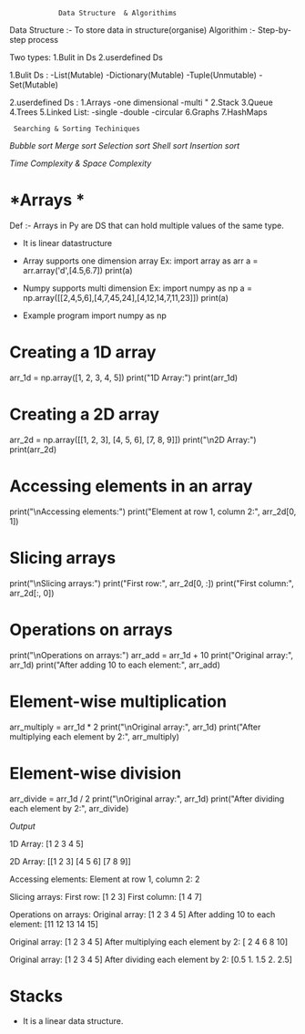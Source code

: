                 Data Structure  & Algorithims

Data Structure :- To store data in structure(organise)
Algorithim :- Step-by-step process

Two types:
  1.Bulit in Ds
  2.userdefined Ds

1.Bulit Ds :
   -List(Mutable)
   -Dictionary(Mutable)
   -Tuple(Unmutable)
   -Set(Mutable)

2.userdefined Ds :
   1.Arrays
       -one dimensional
       -multi   "
    2.Stack
    3.Queue
    4.Trees
    5.Linked List:
        -single
        -double
        -circular
    6.Graphs
    7.HashMaps

     Searching & Sorting Techiniques
*Bubble sort*
*Merge sort*
*Selection sort*
*Shell sort*
*Insertion sort*


*Time Complexity & Space Complexity*

# *Arrays *
Def :- Arrays in Py are DS that can hold multiple values of the same type.
* It is linear datastructure
* Array supports one dimension array
 Ex: import array  as arr
 a = arr.array('d',[4.5,6.7])
 print(a)
* Numpy supports multi dimension
 Ex: import numpy as np
  a = np.array([[2,4,5,6],[4,7,45,24],[4,12,14,7,11,23]])
  print(a)

* Example program
import numpy as np

# Creating a 1D array
arr_1d = np.array([1, 2, 3, 4, 5])
print("1D Array:")
print(arr_1d)

# Creating a 2D array
arr_2d = np.array([[1, 2, 3], [4, 5, 6], [7, 8, 9]])
print("\n2D Array:")
print(arr_2d)

# Accessing elements in an array
print("\nAccessing elements:")
print("Element at row 1, column 2:", arr_2d[0, 1])

# Slicing arrays
print("\nSlicing arrays:")
print("First row:", arr_2d[0, :])
print("First column:", arr_2d[:, 0])

# Operations on arrays
print("\nOperations on arrays:")
arr_add = arr_1d + 10
print("Original array:", arr_1d)
print("After adding 10 to each element:", arr_add)

# Element-wise multiplication
arr_multiply = arr_1d * 2
print("\nOriginal array:", arr_1d)
print("After multiplying each element by 2:", arr_multiply)

# Element-wise division
arr_divide = arr_1d / 2
print("\nOriginal array:", arr_1d)
print("After dividing each element by 2:", arr_divide)

*Output*

1D Array:
[1 2 3 4 5]

2D Array:
[[1 2 3]
 [4 5 6]
 [7 8 9]]

Accessing elements:
Element at row 1, column 2: 2

Slicing arrays:
First row: [1 2 3]
First column: [1 4 7]

Operations on arrays:
Original array: [1 2 3 4 5]
After adding 10 to each element: [11 12 13 14 15]

Original array: [1 2 3 4 5]
After multiplying each element by 2: [ 2  4  6  8 10]

Original array: [1 2 3 4 5]
After dividing each element by 2: [0.5 1.  1.5 2.  2.5]


# Stacks
  - It is a linear data structure.